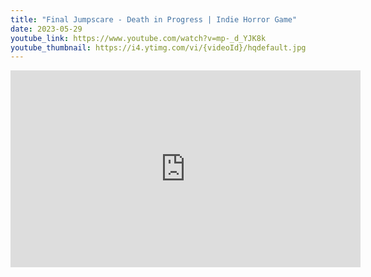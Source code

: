 ```yaml
---
title: "Final Jumpscare - Death in Progress | Indie Horror Game"
date: 2023-05-29
youtube_link: https://www.youtube.com/watch?v=mp-_d_YJK8k
youtube_thumbnail: https://i4.ytimg.com/vi/{videoId}/hqdefault.jpg
---
```

<iframe width="560" height="315" src="https://www.youtube.com/embed/mp-_d_YJK8k" title="Final Jumpscare - Death in Progress | Indie Horror Game" frameborder="0" allow="accelerometer; autoplay; clipboard-write; encrypted-media; gyroscope; picture-in-picture; web-share" allowfullscreen></iframe>
